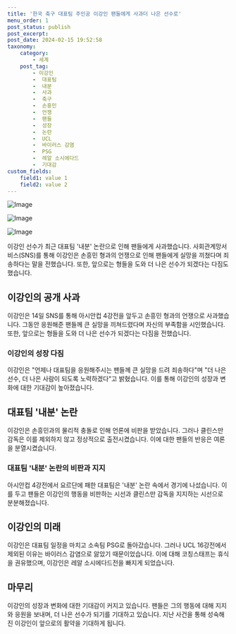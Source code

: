 ```yaml
---
title: '한국 축구 대표팀 주인공 이강인 팬들에게 사과더 나은 선수로'
menu_order: 1
post_status: publish
post_excerpt: 
post_date: 2024-02-15 19:52:58
taxonomy:
    category:
        - 세계
    post_tag:
        - 이강인
        -  대표팀
        -  내분
        -  사과
        -  축구
        -  손흥민
        -  언쟁
        -  팬들
        -  성장
        -  논란
        -  UCL
        -  바이러스 감염
        -  PSG
        -  레알 소시에다드
        -  기대감
custom_fields:
    field1: value 1
    field2: value 2
---
```


![Image](https://imgnews.pstatic.net/image/001/2024/02/14/PYH2024020702370001300_P4_20240214205206697.jpg?type=w647)

![Image](https://imgnews.pstatic.net/image/001/2024/02/14/PYH2024021409590001300_P4_20240214205206700.jpg?type=w647)

![Image](https://imgnews.pstatic.net/image/001/2024/02/14/AKR20240214153351007_01_i_P4_20240214205206703.jpg?type=w647)

이강인 선수가 최근 대표팀 '내분' 논란으로 인해 팬들에게 사과했습니다. 사회관계망서비스(SNS)를 통해 이강인은 손흥민 형과의 언쟁으로 인해 팬들에게 실망을 끼쳤다며 죄송하다는 말을 전했습니다. 또한, 앞으로는 형들을 도와 더 나은 선수가 되겠다는 다짐도 했습니다.
## 이강인의 공개 사과
이강인은 14일 SNS를 통해 아시안컵 4강전을 앞두고 손흥민 형과의 언쟁으로 사과했습니다. 그동안 응원해준 팬들께 큰 실망을 끼쳐드렸다며 자신의 부족함을 시인했습니다. 또한, 앞으로는 형들을 도와 더 나은 선수가 되겠다는 다짐을 전했습니다.
### 이강인의 성장 다짐
이강인은 "언제나 대표팀을 응원해주시는 팬들께 큰 실망을 드려 죄송하다"며 "더 나은 선수, 더 나은 사람이 되도록 노력하겠다"고 밝혔습니다. 이를 통해 이강인의 성장과 변화에 대한 기대감이 높아졌습니다.
## 대표팀 '내분' 논란
이강인은 손흥민과의 물리적 충돌로 인해 언론에 비판을 받았습니다. 그러나 클린스만 감독은 이를 제외하지 않고 정상적으로 출전시켰습니다. 이에 대한 팬들의 반응은 여론을 분열시켰습니다.
### 대표팀 '내분' 논란의 비판과 지지
아시안컵 4강전에서 요르단에 패한 대표팀은 '내분' 논란 속에서 경기에 나섰습니다. 이를 두고 팬들은 이강인의 행동을 비판하는 시선과 클린스만 감독을 지지하는 시선으로 분분해졌습니다.
## 이강인의 미래
이강인은 대표팀 일정을 마치고 소속팀 PSG로 돌아갔습니다. 그러나 UCL 16강전에서 제외된 이유는 바이러스 감염으로 앓았기 때문이었습니다. 이에 대해 코칭스태프는 휴식을 권유했으며, 이강인은 레알 소시에다드전을 빠지게 되었습니다.
## 마무리
이강인의 성장과 변화에 대한 기대감이 커지고 있습니다. 팬들은 그의 행동에 대해 지지와 응원을 보내며, 더 나은 선수가 되기를 기대하고 있습니다. 지난 사건을 통해 성숙해진 이강인이 앞으로의 활약을 기대하게 됩니다.
